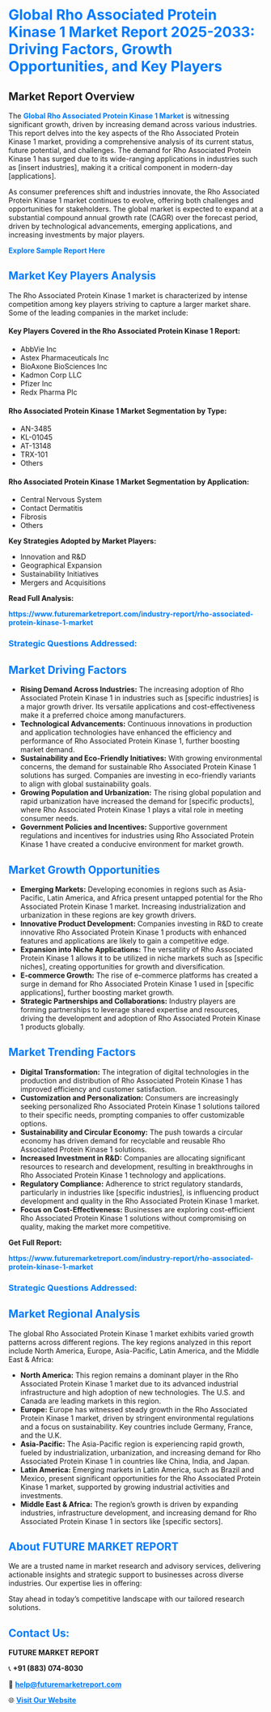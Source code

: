 <h1 style="color: #007BFF;">Global Rho Associated Protein Kinase 1 Market Report 2025-2033: Driving Factors, Growth Opportunities, and Key Players</h1>

<section id="overview">
<h2>Market Report Overview</h2>
<p>The <a href="https://www.futuremarketreport.com/industry-report/rho-associated-protein-kinase-1-market" style="color: #007BFF; text-decoration: none;"><strong>Global Rho Associated Protein Kinase 1 Market</strong></a> is witnessing significant growth, driven by increasing demand across various industries. This report delves into the key aspects of the Rho Associated Protein Kinase 1 market, providing a comprehensive analysis of its current status, future potential, and challenges. The demand for Rho Associated Protein Kinase 1 has surged due to its wide-ranging applications in industries such as [insert industries], making it a critical component in modern-day [applications].</p>
<p>As consumer preferences shift and industries innovate, the Rho Associated Protein Kinase 1 market continues to evolve, offering both challenges and opportunities for stakeholders. The global market is expected to expand at a substantial compound annual growth rate (CAGR) over the forecast period, driven by technological advancements, emerging applications, and increasing investments by major players.</p>
</section>

<section id="overview">
<p><a href="https://www.futuremarketreport.com/request-sample/reportId=104927" style="color: #007BFF; text-decoration: none;"><strong>Explore Sample Report Here</strong></a></p>
</section>

<section id="key-players">
<h2 style="color: #007BFF;">Market Key Players Analysis</h2>
<p>The Rho Associated Protein Kinase 1 market is characterized by intense competition among key players striving to capture a larger market share. Some of the leading companies in the market include:</p>
<h4>Key Players Covered in the Rho Associated Protein Kinase 1 Report:</h4>
<ul><li>AbbVie Inc</li><li>Astex Pharmaceuticals Inc</li><li>BioAxone BioSciences Inc</li><li>Kadmon Corp LLC</li><li>Pfizer Inc</li><li>Redx Pharma Plc</li></ul>
<h4>Rho Associated Protein Kinase 1 Market Segmentation by Type:</h4>
<ul><li>AN-3485</li><li>KL-01045</li><li>AT-13148</li><li>TRX-101</li><li>Others</li></ul>

<h4>Rho Associated Protein Kinase 1 Market Segmentation by Application:</h4>
<ul><li>Central Nervous System</li><li>Contact Dermatitis</li><li>Fibrosis</li><li>Others</li></ul>
<p><strong>Key Strategies Adopted by Market Players:</strong></p>
<ul>
<li>Innovation and R&D</li>
<li>Geographical Expansion</li>
<li>Sustainability Initiatives</li>
<li>Mergers and Acquisitions</li>
</ul>
</section>

<section>
<p><strong>Read Full Analysis: </strong></p><a href="https://www.futuremarketreport.com/industry-report/rho-associated-protein-kinase-1-market" style="color: #007BFF; text-decoration: none;"><strong>https://www.futuremarketreport.com/industry-report/rho-associated-protein-kinase-1-market</strong></a>
<h3 style="color: #007BFF;">Strategic Questions Addressed:</h3>
</section>

<section id="driving-factors">
<h2 style="color: #007BFF;">Market Driving Factors</h2>
<ul>
<li><strong>Rising Demand Across Industries:</strong> The increasing adoption of Rho Associated Protein Kinase 1 in industries such as [specific industries] is a major growth driver. Its versatile applications and cost-effectiveness make it a preferred choice among manufacturers.</li>
<li><strong>Technological Advancements:</strong> Continuous innovations in production and application technologies have enhanced the efficiency and performance of Rho Associated Protein Kinase 1, further boosting market demand.</li>
<li><strong>Sustainability and Eco-Friendly Initiatives:</strong> With growing environmental concerns, the demand for sustainable Rho Associated Protein Kinase 1 solutions has surged. Companies are investing in eco-friendly variants to align with global sustainability goals.</li>
<li><strong>Growing Population and Urbanization:</strong> The rising global population and rapid urbanization have increased the demand for [specific products], where Rho Associated Protein Kinase 1 plays a vital role in meeting consumer needs.</li>
<li><strong>Government Policies and Incentives:</strong> Supportive government regulations and incentives for industries using Rho Associated Protein Kinase 1 have created a conducive environment for market growth.</li>
</ul>
</section>

<section id="growth-opportunities">
<h2 style="color: #007BFF;">Market Growth Opportunities</h2>
<ul>
<li><strong>Emerging Markets:</strong> Developing economies in regions such as Asia-Pacific, Latin America, and Africa present untapped potential for the Rho Associated Protein Kinase 1 market. Increasing industrialization and urbanization in these regions are key growth drivers.</li>
<li><strong>Innovative Product Development:</strong> Companies investing in R&D to create innovative Rho Associated Protein Kinase 1 products with enhanced features and applications are likely to gain a competitive edge.</li>
<li><strong>Expansion into Niche Applications:</strong> The versatility of Rho Associated Protein Kinase 1 allows it to be utilized in niche markets such as [specific niches], creating opportunities for growth and diversification.</li>
<li><strong>E-commerce Growth:</strong> The rise of e-commerce platforms has created a surge in demand for Rho Associated Protein Kinase 1 used in [specific applications], further boosting market growth.</li>
<li><strong>Strategic Partnerships and Collaborations:</strong> Industry players are forming partnerships to leverage shared expertise and resources, driving the development and adoption of Rho Associated Protein Kinase 1 products globally.</li>
</ul>
</section>

<section id="trending-factors">
<h2 style="color: #007BFF;">Market Trending Factors</h2>
<ul>
<li><strong>Digital Transformation:</strong> The integration of digital technologies in the production and distribution of Rho Associated Protein Kinase 1 has improved efficiency and customer satisfaction.</li>
<li><strong>Customization and Personalization:</strong> Consumers are increasingly seeking personalized Rho Associated Protein Kinase 1 solutions tailored to their specific needs, prompting companies to offer customizable options.</li>
<li><strong>Sustainability and Circular Economy:</strong> The push towards a circular economy has driven demand for recyclable and reusable Rho Associated Protein Kinase 1 solutions.</li>
<li><strong>Increased Investment in R&D:</strong> Companies are allocating significant resources to research and development, resulting in breakthroughs in Rho Associated Protein Kinase 1 technology and applications.</li>
<li><strong>Regulatory Compliance:</strong> Adherence to strict regulatory standards, particularly in industries like [specific industries], is influencing product development and quality in the Rho Associated Protein Kinase 1 market.</li>
<li><strong>Focus on Cost-Effectiveness:</strong> Businesses are exploring cost-efficient Rho Associated Protein Kinase 1 solutions without compromising on quality, making the market more competitive.</li>
</ul>
</section>

<section>
<p><strong>Get Full Report: </strong></p><a href="https://www.futuremarketreport.com/industry-report/rho-associated-protein-kinase-1-market" style="color: #007BFF; text-decoration: none;"><strong>https://www.futuremarketreport.com/industry-report/rho-associated-protein-kinase-1-market</strong></a>
<h3 style="color: #007BFF;">Strategic Questions Addressed:</h3>
</section>


<section id="regional-analysis">
<h2 style="color: #007BFF;">Market Regional Analysis</h2>
<p>The global Rho Associated Protein Kinase 1 market exhibits varied growth patterns across different regions. The key regions analyzed in this report include North America, Europe, Asia-Pacific, Latin America, and the Middle East & Africa:</p>
<ul>
<li><strong>North America:</strong> This region remains a dominant player in the Rho Associated Protein Kinase 1 market due to its advanced industrial infrastructure and high adoption of new technologies. The U.S. and Canada are leading markets in this region.</li>
<li><strong>Europe:</strong> Europe has witnessed steady growth in the Rho Associated Protein Kinase 1 market, driven by stringent environmental regulations and a focus on sustainability. Key countries include Germany, France, and the U.K.</li>
<li><strong>Asia-Pacific:</strong> The Asia-Pacific region is experiencing rapid growth, fueled by industrialization, urbanization, and increasing demand for Rho Associated Protein Kinase 1 in countries like China, India, and Japan.</li>
<li><strong>Latin America:</strong> Emerging markets in Latin America, such as Brazil and Mexico, present significant opportunities for the Rho Associated Protein Kinase 1 market, supported by growing industrial activities and investments.</li>
<li><strong>Middle East & Africa:</strong> The region’s growth is driven by expanding industries, infrastructure development, and increasing demand for Rho Associated Protein Kinase 1 in sectors like [specific sectors].</li>
</ul>
</section>

<footer>
<h2 style="color: #007BFF;">About FUTURE MARKET REPORT</h2>
<p>We are a trusted name in market research and advisory services, delivering actionable insights and strategic support to businesses across diverse industries. Our expertise lies in offering:</p>

<p>Stay ahead in today’s competitive landscape with our tailored research solutions.</p>

<h2 style="color: #007BFF;">Contact Us:</h2>
<p><strong>FUTURE MARKET REPORT</strong></p>
<p>📞 <strong>+91 (883) 074-8030</strong></p>
<p>📧 <strong><a href="mailto:help@futuremarketreport.com" style="color: #007BFF;">help@futuremarketreport.com</a></strong></p>
<p>🌐 <strong><a href="https://www.futuremarketreport.com/" style="color: #007BFF;">Visit Our Website</a></strong></p>
</footer>